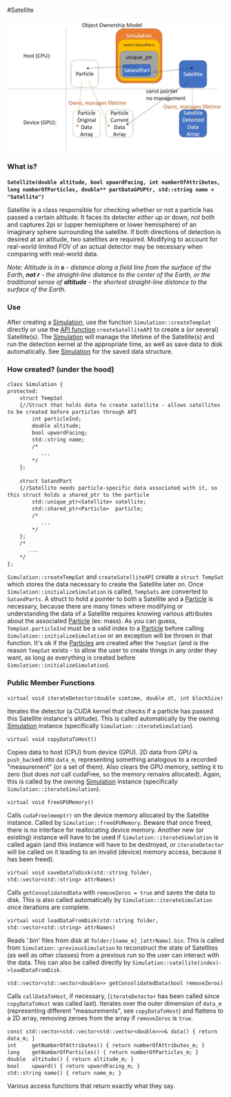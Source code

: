 #Satellite


![Satellite Ownership Model](./Ownership.jpg)


### What is?
**`Satellite(double altitude, bool upwardFacing, int numberOfAttributes, long numberOfParticles, double** partDataGPUPtr, std::string name = "Satellite")`**

Satellite is a class responsible for checking whether or not a particle has passed a certain altitude.  It faces its detecter *either* up *or* down, *not* both and captures 2pi sr (upper hemisphere or lower hemisphere) of an imaginary sphere surrounding the satellite.  If both directions of detection is desired at an altitude, two satellites are required.  Modifying to account for real-world limited FOV of an actual detector may be necessary when comparing with real-world data.

*Note: Altitude is in **_s_** - distance along a field line from the surface of the Earth, **_not_** **_r_** - the straight-line distance to the center of the Earth, or the traditional sense of **_altitude_** - the shortest straight-line distance to the surface of the Earth.*


### Use
After creating a [Simulation](./../Simulation/README.md), use the function `Simulation::createTempSat` directly or use the [API function](./../API/README.md) `createSatelliteAPI` to create a (or several) Satellite(s).  The [Simulation](./../Simulation/README.md) will manage the lifetime of the Satellite(s) and run the detection kernel at the appropriate time, as well as save data to disk automatically.  See [Simulation](./../Simulation/README.md) for the saved data structure.


### How created? (under the hood)
```
class Simulation {
protected:
	struct TempSat
	{//Struct that holds data to create satellite - allows satellites to be created before particles through API
		int particleInd;
		double altitude;
		bool upwardFacing;
		std::string name;
		/*
		   ...
		*/
	};

	struct SatandPart
	{//Satellite needs particle-specific data associated with it, so this struct holds a shared_ptr to the particle
		std::unique_ptr<Satellite> satellite;
		std::shared_ptr<Particle>  particle;
		/*
		   ...
		*/
	};
	/*
	   ...
	*/
};
```
`Simulation::createTempSat` and `createSatelliteAPI` create a `struct TempSat` which stores the data necessary to create the Satellite later on.  Once `Simulation::initializeSimulation` is called, `TempSats` are converted to `SatandParts`.  A struct to hold a pointer to both a Satellite and a [Particle](./../Particle/README.md) is necessary, because there are many times where modifying or understanding the data of a Satellite requires knowing various attributes about the associated [Particle](./../Particle/README.md) (ex: mass).  As you can guess, `TempSat.particleInd` must be a valid index to a [Particle](./../Particle/README.md) before calling `Simulation::initializeSimulation` or an exception will be thrown in that function.  It's ok if the [Particles](./../Particle/README.md) are created after the `TempSat` (and is the reason `TempSat` exists - to allow the user to create things in any order they want, as long as everything is created before `Simulation::initializeSimulation`).


### Public Member Functions
```
virtual void iterateDetector(double simtime, double dt, int blockSize)
```
Iterates the detector (a CUDA kernel that checks if a particle has passed this Satellite instance's altitude).  This is called automatically by the owning [Simulation](./../Simulation/README.md) instance (specifically `Simulation::iterateSimulation`).


```
virtual void copyDataToHost()
```
Copies data to host (CPU) from device (GPU).  2D data from GPU is `push_back`ed into `data_m`, representing something analogous to a recorded "measurement" (or a set of them).  Also clears the GPU memory, setting it to zero (but does *not* call cudaFree, so the memory remains allocated).  Again, this is called by the owning [Simulation](./../Simulation/README.md) instance (specifically `Simulation::iterateSimulation`).


```
virtual void freeGPUMemory()
```
Calls `cudaFree(memptr)` on the device memory allocated by the Satellite instance.  Called by `Simulation::freeGPUMemory`.  Beware that once freed, there is no interface for reallocating device memory.  Another new (or existing) instance will have to be used if `Simulation::iterateSimulation` is called again (and this instance will have to be destroyed, or `iterateDetector` will be called on it leading to an invalid (device) memory access, because it has been freed).


```
virtual void saveDataToDisk(std::string folder, std::vector<std::string> attrNames)
```
Calls `getConsolidatedData` with `removeZeros = true` and saves the data to disk.  This is also called automatically by `Simulation::iterateSimulation` once iterations are complete.


```
virtual void loadDataFromDisk(std::string folder, std::vector<std::string> attrNames)
```
Reads '.bin' files from disk at `folder/[name_m]_[attrName].bin`.  This is called from `Simulation::previousSimulation` to reconstruct the state of Satellites (as well as other classes) from a previous run so the user can interact with the data.  This can also be called directly by `Simulation::satellite(index)->loadDataFromDisk`.


```
std::vector<std::vector<double>> getConsolidatedData(bool removeZeros)
```
Calls `callDataToHost`, if necessary, (`iterateDetector` has been called since `copyDataToHost` was called last).  Iterates over the outer dimension of `data_m` (representing different "measurements", see `copyDataToHost`) and flattens to a 2D array, removing zeroes from the array if `removeZeros` is `true`.


```
const std::vector<std::vector<std::vector<double>>>& data() { return data_m; }
int     getNumberOfAttributes() { return numberOfAttributes_m; }
long    getNumberOfParticles() { return numberOfParticles_m; }
double  altitude() { return altitude_m; }
bool	upward() { return upwardFacing_m; }
std::string name() { return name_m; }
```
Various access functions that return exactly what they say.